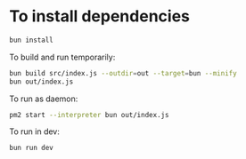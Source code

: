 # To install dependencies

```sh
bun install
```

To build and run temporarily:

```sh
bun build src/index.js --outdir=out --target=bun --minify
bun out/index.js
```

To run as daemon:

```sh
pm2 start --interpreter bun out/index.js
```

To run in dev:

```sh
bun run dev
```
